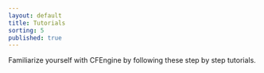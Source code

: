 ```yaml
---
layout: default
title: Tutorials
sorting: 5
published: true
---
```


Familiarize yourself with CFEngine by following these step by step
tutorials.
